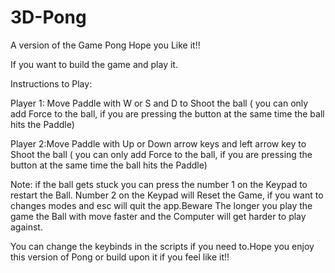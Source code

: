 # 3D-Pong
A version of the Game Pong Hope you Like it!!

If you want to build the game and play it.

Instructions to Play:

Player 1: Move Paddle with W or S and D to Shoot the ball ( you can only add Force to the ball, if you are pressing the button at the same time the ball hits the Paddle)

Player 2:Move Paddle with Up or Down arrow keys and left arrow key  to Shoot the ball ( you can only add Force to the ball, if you are pressing the button at the same time the ball hits the Paddle)

Note: if the ball gets stuck you can press the number 1 on the Keypad to restart the Ball. Number 2 on the Keypad will Reset the Game, if you want to changes modes and esc will quit the app.Beware The longer you play the game the Ball with move faster and the Computer will get harder to play against.

You can change the keybinds in the scripts if you need to.Hope you enjoy this version of Pong or build upon it if you feel like it!!
